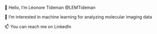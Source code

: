  👋 Hello, I’m Léonore Tideman @LEMTideman
 
 👀 I’m interested in machine learning for analyzing molecular imaging data
 
 📫 You can reach me on LinkedIn

<!---
LEMTideman/LEMTideman is a ✨ special ✨ repository because its `README.md` (this file) appears on your GitHub profile.
You can click the Preview link to take a look at your changes.
--->

